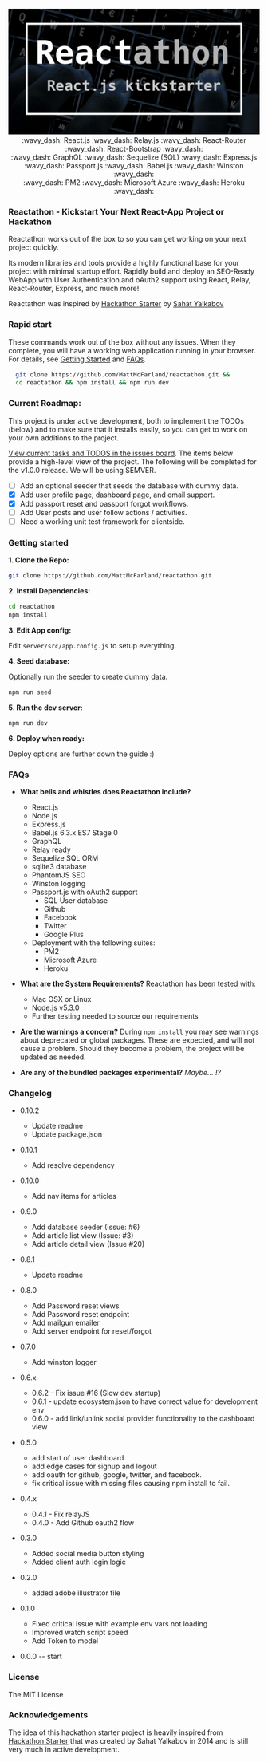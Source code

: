 <p align="center">
  <img src="banner.png"/>
  :wavy_dash: React.js :wavy_dash: Relay.js :wavy_dash: React-Router :wavy_dash: React-Bootstrap :wavy_dash:<br />
  :wavy_dash: GraphQL :wavy_dash: Sequelize (SQL) :wavy_dash: Express.js :wavy_dash: Passport.js :wavy_dash: Babel.js :wavy_dash: Winston :wavy_dash:<br />
  :wavy_dash: PM2 :wavy_dash: Microsoft Azure :wavy_dash: Heroku :wavy_dash:
</p>

### Reactathon - Kickstart Your Next React-App  Project or Hackathon

Reactathon works out of the box to so you can get working on your next project quickly.

Its modern libraries and tools  provide a highly functional base for your project with minimal startup effort. 
Rapidly build and deploy an SEO-Ready WebApp with User Authentication and oAuth2 support using React, Relay, React-Router, Express, and much more!

Reactathon was inspired by [Hackathon Starter](https://github.com/sahat/hackathon-starter)
by [Sahat Yalkabov](https://github.com/sahat)


### Rapid start
These commands work out of the box without any issues. When they complete, you will have a working web application running in your browser. For details, see [Getting Started](#getting-started) and [FAQs](#faqs).

```sh
  git clone https://github.com/MattMcFarland/reactathon.git &&
  cd reactathon && npm install && npm run dev
```
### Current Roadmap:
This project is under active development, both to implement the TODOs (below) and to make sure that it installs easily, so you can get to work on your own additions to the project.

[View current tasks and TODOS in the issues board](https://github.com/MattMcFarland/reactathon/labels/TODO). The items below provide a high-level view of the project.
The following will be completed for the v1.0.0 release. We will be using SEMVER.

- [ ] Add an optional seeder that seeds the database with dummy data.
- [x] Add user profile page, dashboard page, and email support.
- [x] Add passport reset and passport forgot workflows.
- [ ] Add User posts and user follow actions / activities.
- [ ] Need a working unit test framework for clientside.

### Getting started

**1. Clone the Repo:**

```sh
git clone https://github.com/MattMcFarland/reactathon.git 
```

**2. Install Dependencies:**

```sh
cd reactathon
npm install
```

**3. Edit App config:**

Edit `server/src/app.config.js` to setup everything.

**4. Seed database:**

Optionally run the seeder to create dummy data.

```sh
npm run seed
```

**5. Run the dev server:**

```sh
npm run dev
```

**6. Deploy when ready:**

Deploy options are further down the guide :)

### FAQs

- **What bells and whistles does Reactathon include?**

	- React.js
	- Node.js
	- Express.js
	- Babel.js 6.3.x ES7 Stage 0
	- GraphQL
	- Relay ready
	- Sequelize SQL ORM
	- sqlite3 database
	- PhantomJS SEO
  	- Winston logging
	- Passport.js with oAuth2 support
		- SQL User database
		- Github
  		- Facebook
  		- Twitter
  		- Google Plus
	- Deployment with the following suites:
  		- PM2
  		- Microsoft Azure
  		- Heroku

- **What are the System Requirements?** Reactathon has been tested with:
	- Mac OSX or Linux
	- Node.js v5.3.0
	- Further testing needed to source our requirements

- **Are the warnings a concern?** During `npm install` you may see warnings about deprecated or global packages. These are expected, and will not cause a problem. Should they become a problem, the project will be updated as needed.

- **Are any of the bundled packages experimental?** *Maybe... !?*

### Changelog

- 0.10.2
  - Update readme
  - Update package.json

- 0.10.1
  - Add resolve dependency
  
- 0.10.0
  - Add nav items for articles
  
- 0.9.0
  - Add database seeder (Issue: #6)
  - Add article list view (Issue: #3)
  - Add article detail view (Issue #20)
  
- 0.8.1
  - Update readme

- 0.8.0
  
  - Add Password reset views
  - Add Password reset endpoint
  - Add mailgun emailer
  - Add server endpoint for reset/forgot
  
- 0.7.0

  - Add winston logger

- 0.6.x
  - 0.6.2 - Fix issue #16 (Slow dev startup)
  - 0.6.1 - update ecosystem.json to have correct value for development env
  - 0.6.0 - add link/unlink social provider functionality to the dashboard view

- 0.5.0
  - add start of user dashboard
  - add edge cases for signup and logout
  - add oauth for github, google, twitter, and facebook.
  - fix critical issue with missing files causing npm install to fail.

- 0.4.x
  - 0.4.1 - Fix relayJS
  - 0.4.0 - Add Github oauth2 flow

- 0.3.0
  - Added social media button styling
  - Added client auth login logic

- 0.2.0
  - added adobe illustrator file

- 0.1.0

  - Fixed critical issue with example env vars not loading
  - Improved watch script speed
  - Add Token to model

- 0.0.0 -- start

### License

The MIT License

### Acknowledgements

The idea of this hackathon starter project is heavily inspired from [Hackathon Starter](https://github.com/sahat/hackathon-starter) that was created by Sahat Yalkabov in 2014 and is still very much in active development.


